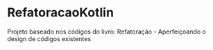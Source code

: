 # RefatoracaoKotlin
Projeto baseado nos códigos do livro: Refatoração - Aperfeiçoando o design de códigos existentes
